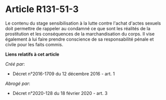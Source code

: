 # Article R131-51-3

Le  contenu du stage sensibilisation à la lutte contre l'achat d'actes  sexuels doit permettre de rappeler au condamné ce que
sont les réalités  de la prostitution et les conséquences de la marchandisation du corps.  Il vise également à lui faire
prendre conscience de sa responsabilité  pénale et civile pour les faits commis.

**Liens relatifs à cet article**

_Créé par_:

  - Décret n°2016-1709 du 12 décembre 2016 - art. 1

_Abrogé par_:

  - Décret n°2020-128 du 18 février 2020 - art. 3
